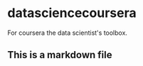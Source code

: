 datasciencecoursera
===================

For coursera the data scientist's toolbox.
## This is a markdown file